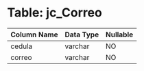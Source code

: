 # Table: jc_Correo

| Column Name | Data Type | Nullable |
|-------------|-----------|----------|
| cedula | varchar | NO |
| correo | varchar | NO |
